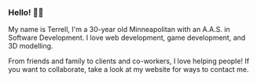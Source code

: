 ### Hello! 👋😁

My name is Terrell, I'm a 30-year old Minneapolitan with an A.A.S. in Software Development. I love web development, game development, and 3D modelling.

From friends and family to clients and co-workers, I love helping people! If you want to collaborate, take a look at my website for ways to contact me.
